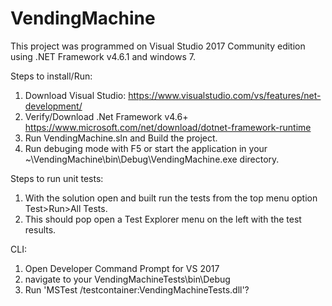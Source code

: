 # VendingMachine

This project was programmed on Visual Studio 2017 Community edition using .NET Framework v4.6.1 and windows 7.

Steps to install/Run:
1. Download Visual Studio: https://www.visualstudio.com/vs/features/net-development/
2. Verify/Download .Net Framework v4.6+ https://www.microsoft.com/net/download/dotnet-framework-runtime
3. Run VendingMachine.sln and Build the project.
4. Run debuging mode with F5 or start the application in your ~\VendingMachine\bin\Debug\VendingMachine.exe directory.

Steps to run unit tests:
1. With the solution open and built run the tests from the top menu option Test>Run>All Tests.
2. This should pop open a Test Explorer menu on the left with the test results.

CLI:
1. Open Developer Command Prompt for VS 2017
2. navigate to your VendingMachineTests\bin\Debug
3. Run 'MSTest /testcontainer:VendingMachineTests.dll'?

